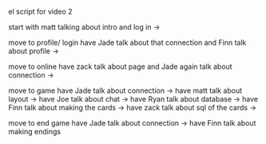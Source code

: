 el script for video 2

start with matt talking about intro and log in ->

move to profile/ login have Jade talk about that connection and Finn talk about profile ->

move to online have zack talk about page and Jade again talk about connection ->

move to game have Jade talk about connection ->
have matt talk about layout ->
have Joe talk about chat ->
have Ryan talk about database ->
have Finn talk about making the cards ->
have zack talk about sql of the cards ->

move to end game have Jade talk about connection ->
have Finn talk about making endings